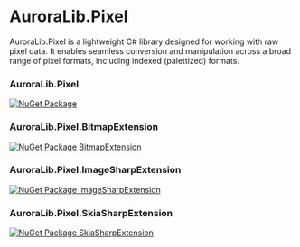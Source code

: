 # AuroraLib.Pixel

AuroraLib.Pixel is a lightweight C# library designed for working with raw pixel data.
It enables seamless conversion and manipulation across a broad range of pixel formats, including indexed (palettized) formats.

### AuroraLib.Pixel
[![NuGet Package](https://img.shields.io/nuget/v/AuroraLib.Pixel.svg?style=flat-square&label=NuGet%20Package)](https://www.nuget.org/packages/AuroraLib.Pixel)

### AuroraLib.Pixel.BitmapExtension
[![NuGet Package BitmapExtension](https://img.shields.io/nuget/v/AuroraLib.Pixel.BitmapExtension.svg?style=flat-square&label=NuGet%20Package)](https://www.nuget.org/packages/AuroraLib.Pixel.BitmapExtension)

### AuroraLib.Pixel.ImageSharpExtension
[![NuGet Package ImageSharpExtension](https://img.shields.io/nuget/v/AuroraLib.Pixel.ImageSharpExtension.svg?style=flat-square&label=NuGet%20Package)](https://www.nuget.org/packages/AuroraLib.Pixel.ImageSharpExtension)

###  AuroraLib.Pixel.SkiaSharpExtension 
[![NuGet Package SkiaSharpExtension](https://img.shields.io/nuget/v/AuroraLib.Pixel.SkiaSharpExtension.svg?style=flat-square&label=NuGet%20Package)](https://www.nuget.org/packages/AuroraLib.Pixel.SkiaSharpExtension)
